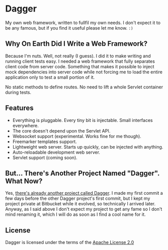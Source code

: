 Dagger
======

My own web framework, written to fullfil my own needs. I don't expect
it to be any famous, but if you find it useful please let me know. ` :) `


Why On Earth Did I Write a Web Framework?
----------------------------------------

Because I'm nuts. Well, not really (I guess). I did it to make writing
and running client tests easy. I needed a web framework that fully
separates client code from server code. Something that makes it possible
to inject mock dependencies into server code while not forcing me to load
the entire application only to test a small portion of it.

No static methods to define routes.
No need to lift a whole Servlet container during tests.


Features
--------

* Everything is pluggable. Every tiny bit is injectable.
  Small interfaces everywhere.
* The core doesn't depend upon the Servlet API.
* Websocket support (experimental. Works fine for me though).
* Freemarker templates support.
* Lightweight web server. Starts up quickly, can be injected with anything.
* Auto-reloadable development web server.
* Servlet support (coming soon).


But... There's Another Project Named "Dagger". What Now?
--------------------------------------------------------

Yes, [there's already another project called Dagger](https://github.com/square/dagger/).
I made my first commit a few days before the other Dagger project's first commit, but I
kept my project private at Bitbucket while it evolved, so technically I arrived later.
Anyway, as I said above I don't expect my project to get any fame so I don't mind
renaming it, which I will do as soon as I find a cool name for it.

License
-------

Dagger is licensed under the terms of the
[Apache License 2.0](http://www.apache.org/licenses/LICENSE-2.0.html)
